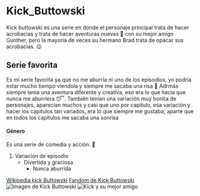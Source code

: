 # Kick_Buttowski
Kick buttowski es una serie en donde el personaje principal trata de hacer acrobacias y trata de hacer aventuras nuevas :zany_face: con su mejor amigo
Gunther, pero la mayoria de veces su hermano Brad trata de opacar sus acrobacias. :wink:
## Serie favorita
Es mi serie favorita ya que no me aburría ni uno de los episodios, yo podria estar mucho tiempo viendola y siempre me sacaba una risa :rofl: 
Adrmás siempre tenia una aventura diferente y creativa, eso era lo que hacia que nunca me aburriera :sleeping:. También tenian una variación muy bonita de personajes, aparecían muchos y casi que uno por capitulo, esa variación y hacer los capitulos tan variados, era lo que siempre me gustaba, aparte que en todos los capitulos me sacaba una sonrisa

#### Género
Es una serie de comedia y acción. :exploding_head:

1. Variación de episodio
   - Divertida y graciosa
     - Nunca aburrida

[Wikipedia kick Buttowski](https://es.wikipedia.org/wiki/Kick_Buttowski:_Suburban_Daredevil)
[Fandom de Kick Buttowski](https://es.wikipedia.org/wiki/Kick_Buttowski:_Suburban_Daredevil)
![Imagen de Kick Buttowski](https://static.wikia.nocookie.net/kickbuttowski/images/5/5d/232px-Kick_buttowski.svg-1-.png/revision/latest/scale-to-width-down/232?cb=20210910184950&path-prefix=es)
![Kick y su mejor amigo](https://flxt.tmsimg.com/assets/p7989909_ce_h9_ab.jpg)


